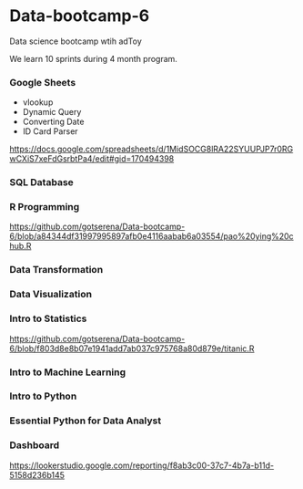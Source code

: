 # Data-bootcamp-6
Data science bootcamp wtih adToy

We learn 10 sprints during 4 month program.


### Google Sheets
- vlookup
- Dynamic Query
- Converting Date
- ID Card Parser

https://docs.google.com/spreadsheets/d/1MidSOCG8lRA22SYUUPJP7r0RGwCXiS7xeFdGsrbtPa4/edit#gid=170494398
### SQL Database
### R Programming
https://github.com/gotserena/Data-bootcamp-6/blob/a84344df31997995897afb0e4116aabab6a03554/pao%20ying%20chub.R
### Data Transformation
### Data Visualization
### Intro to Statistics 
https://github.com/gotserena/Data-bootcamp-6/blob/f803d8e8b07e1941add7ab037c975768a80d879e/titanic.R

### Intro to Machine Learning
### Intro to Python
### Essential Python for Data Analyst
### Dashboard

https://lookerstudio.google.com/reporting/f8ab3c00-37c7-4b7a-b11d-5158d236b145

